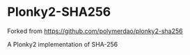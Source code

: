 # Plonky2-SHA256

Forked from https://github.com/polymerdao/plonky2-sha256

A Plonky2 implementation of SHA-256
